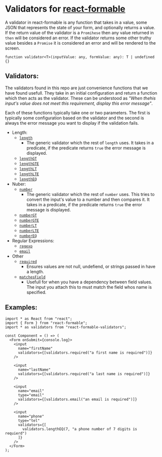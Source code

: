 # Validators for [react-formable](https://github.com/willowtreeapps/react-formable)

A validator in react-formable is any function that takes in a value, some JSON that represents the state of your form, and optionally returns a value. If the return value of the validator is a `Promihese` then any value returned in `then` will be considered an error. If the validator returns some other truthy value besides a `Promise` it is considered an error and will be rendered to the screen.

```tsx
function validator<T>(inputValue: any, formValue: any): T | undefined {}
```

## Validators:

The validators found in this repo are just convenience functions that we have found usefull. They take in an initial configuration and return a function which then acts as the validator. These can be understood as _"When thehis input's value does not meet this requirement, display this error message"_.

Each of these functions typically take one or two parameters. The first is typically some configuration based on the validator and the second is always the error message you want to display if the validation fails.

* Length:
  * [`length`](https://github.com/willowtreeapps/react-formable-validators/blob/master/src/length.ts#L7)
    * The generic validator which the rest of `length` uses. It takes in a predicate, if the predicate returns `true` the error message is displayed.
  * [`lengthGT`](https://github.com/willowtreeapps/react-formable-validators/blob/master/src/length.ts#L15)
  * [`lengthGTE`](https://github.com/willowtreeapps/react-formable-validators/blob/master/src/length.ts#L17)
  * [`lengthLT`](https://github.com/willowtreeapps/react-formable-validators/blob/master/src/length.ts#L20)
  * [`lengthLTE`](https://github.com/willowtreeapps/react-formable-validators/blob/master/src/length.ts#L22)
  * [`lengthEQ`](https://github.com/willowtreeapps/react-formable-validators/blob/master/src/length.ts#L25)
* Nuber:
  * [`number`](https://github.com/willowtreeapps/react-formable-validators/blob/master/src/number.ts#L6)
    * The generic validator which the rest of `number` uses. This tries to convert the input's value to a number and then compares it. It takes in a predicate, if the predicate returns `true` the error message is displayed.
  * [`numberGT`](https://github.com/willowtreeapps/react-formable-validators/blob/master/src/number.ts#L20)
  * [`numberGTE`](https://github.com/willowtreeapps/react-formable-validators/blob/master/src/number.ts#L22)
  * [`numberLT`](https://github.com/willowtreeapps/react-formable-validators/blob/master/src/number.ts#L25)
  * [`numberLTE`](https://github.com/willowtreeapps/react-formable-validators/blob/master/src/number.ts#L27)
  * [`numberEQ`](https://github.com/willowtreeapps/react-formable-validators/blob/master/src/number.ts#L30)
* Regular Expressions:
  * [`regexp`](https://github.com/willowtreeapps/react-formable-validators/blob/master/src/regexp.ts#L6)
  * [`email`](https://github.com/willowtreeapps/react-formable-validators/blob/master/src/regexp.ts#L20)
* Other
  * [`required`](https://github.com/willowtreeapps/react-formable-validators/blob/master/src/required.ts#L9)
    * Ensures values are not null, undefiend, or strings passed in have a length.
  * [`matchesField`](https://github.com/willowtreeapps/react-formable-validators/blob/master/src/matchesField.ts#L11)
    * Usefull for when you have a dependency between field values. The input you attach this to must match the field whos name is specified.

## Examples:

```tsx
import * as React from "react";
import { Form } from "react-formable";
import * as validators from "react-formable-validators";

const Component = () => (
  <Form onSubmit={console.log}>
    <input
      name="firstName"
      validators={[validators.required("a first name is required")]}
    />

    <input
      name="lastName"
      validators={[validators.required("a last name is required")]}
    />

    <input
      name="email"
      type="email"
      validators={[validators.email("an email is required")]}
    />

    <input
      name="phone"
      type="tel"
      validators={[
        validators.lengthEQ(7, "a phone number of 7 digits is requierd")
      ]}
    />
  </Form>
);
```
